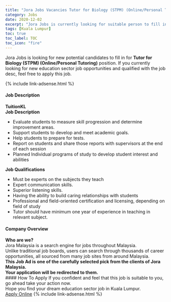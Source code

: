 ```yaml
---
title: "Jora Jobs Vacancies Tutor for Biology (STPM) (Online/Personal Tutoring)" 
category: Jobs 
date: 2020-12-02 
excerpt: "Jora Jobs is currently looking for suitable person to fill in the Tutor for Biology (STPM) (Online/Personal Tutoring) which positioned at Kuala Lumpur" 
tags: [Kuala Lumpur] 
toc: true 
toc_label: TOC 
toc_icon: "fire" 
--- 
```


<p>Jora Jobs is looking for new potential candidates to fill in for <b>Tutor for Biology (STPM) (Online/Personal Tutoring)</b> position. If you currently looking for new education sector job opportunities and qualified with the job desc, feel free to apply this job.
</p>{% include link-adsense.html %} 
 <div><div><div><h4>Job Description</h4></div></div><div><div><span><div><div><strong>TuitionKL</strong></div><div><div><strong>Job Description</strong></div><ul><li>Evaluate students to measure skill progression and determine improvement areas.</li><li>Support students to develop and meet academic goals.</li><li>Help students to prepare for tests.</li><li>Report on students and share those reports with supervisors at the end of each session</li><li>Planned Individual programs of study to develop student interest and abilities</li></ul><div><div><strong>Job Qualifications</strong></div><ul><li>Must be experts on the subjects they teach</li><li>Expert communication skills.</li><li>Superior listening skills.</li><li>Having the ability to build caring relationships with students</li><li>Professional and field-oriented certification and licensing, depending on field of study</li><li>Tutor should have minimum one year of experience in teaching in relevant subject.</li></ul></div></div></div></span></div></div></div> 
<div><div><div><h4>Company Overview</h4></div></div><div><div><span><div><div>
<strong>Who are we?</strong></div>
<div>
	Jora Malaysia is a search engine for jobs throughout Malaysia.<br>
	Unlike traditional job boards, users can search through thousands of career opportunities, all sourced from many job sites from around Malaysia.&#160;</div>
<div>
<div>
<strong>This Job Ad is one of the carefully selected pick from the clients of Jora Malaysia.</strong></div>
<div>
<strong>Your application will be redirected to them.</strong></div>
</div></div></span></div></div></div> 
#### How To Apply 
If you confident and feel that this job is suitable to you, go ahead take your action now. <br/> 
Hope you find your dream education sector job in Kuala Lumpur. <br/> 
<a href="https://www.jobstreet.com.my/en/job/tutor-for-biology-stpm-online-personal-tutoring-4435630?jobId=jobstreet-my-job-4435630&sectionRank=10&token=0~e326ce51-e675-432f-9064-750f31009504&fr=SRP%20View%20In%20New%20Ta" class="btn btn--info" target="_blank" rel="nofollow noopenner">Apply Online</a> 
{% include link-adsense.html %} 